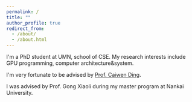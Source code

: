 ```yaml
---
permalink: /
title: ""
author_profile: true
redirect_from: 
  - /about/
  - /about.html
---
```


I'm a PhD student at UMN, school of CSE. My research interests include GPU programming, computer architecture&system. 

I'm very fortunate to be advised by [Prof. Caiwen Ding](https://caiwending.github.io/web/home.html). 

I was advised by Prof. Gong Xiaoli during my master program at Nankai University.

